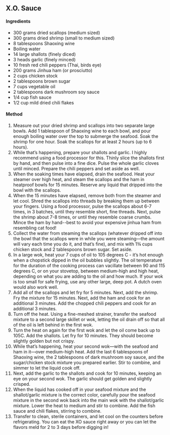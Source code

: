 ## X.O. Sauce

#### Ingredients

* 300 grams dried scallops (medium sized)
* 300 grams dried shrimp (small to medium sized)
* 8 tablespoons Shaoxing wine
* Boiling water
* 14 large shallots (finely diced)
* 3 heads garlic (finely minced)
* 10 fresh red chili peppers (Thai, birds eye)
* 200 grams Jinhua ham (or prosciutto)
* 2 cups chicken stock
* 2 tablespoons brown sugar
* 7 cups vegetable oil
* 2 tablespoons dark mushroom soy sauce
* 1/4 cup fish sauce
* 1/2 cup mild dried chili flakes


#### Method

1. Measure out your dried shrimp and scallops into two separate large bowls. Add 1 tablespoon of Shaoxing wine to each bowl, and pour enough boiling water over the top to submerge the seafood. Soak the shrimp for one hour. Soak the scallops for at least 2 hours (up to 6 hours).
1. While that’s happening, prepare your shallots and garlic. I highly recommend using a food processor for this. Thinly slice the shallots first by hand, and then pulse into a fine dice. Pulse the whole garlic cloves until minced. Prepare the chili peppers and set aside as well.
1. When the soaking times have elapsed, drain the seafood. Heat your steamer over high heat, and steam the scallops and the ham in heatproof bowls for 15 minutes. Reserve any liquid that dripped into the bowl with the scallops.
1. When the 15 minutes have elapsed, remove both from the steamer and let cool. Shred the scallops into threads by breaking them up between your fingers. Using a food processor, pulse the scallops about 6-7 times, in 3 batches, until they resemble short, fine threads. Next, pulse the shrimp about 7-8 times, or until they resemble coarse crumbs. Mince the ham by hand--best to avoid your expensive jinhua ham from resembling cat food!
1. Collect the water from steaming the scallops (whatever dripped off into the bowl that the scallops were in while you were steaming––the amount will vary each time you do it, and that’s fine), and mix with 1¾ cups chicken stock and 2 tablespoons brown sugar. Set aside.
1. In a large wok, heat your 7 cups of oil to 105 degrees C - it’s hot enough when a chopstick dipped in the oil bubbles slightly. The oil temperature for the duration of the cooking process can vacillate between 90 and 115 degrees C, or on your stovetop, between medium-high and high heat, depending on what you are adding to the oil and how much. If your wok is too small for safe frying, use any other large, deep pot. A dutch oven would also work well.
1. Add all of the scallops and let fry for 5 minutes. Next, add the shrimp. Fry the mixture for 15 minutes. Next, add the ham and cook for an additional 3 minutes. Add the chopped chili peppers and cook for an additional 3 minutes.
1. Turn off the heat. Using a fine-meshed strainer, transfer the seafood mixture to a second large skillet or wok, letting the oil drain off so that all of the oil is left behind in the first wok.
1. Turn the heat on again for the first wok and let the oil come back up to 105C. Add the shallots. Let fry for 10 minutes. They should become slightly golden but not crispy.
1. While that’s happening, heat your second wok—with the seafood and ham in it—over medium-high heat. Add the last 6 tablespoons of Shaoxing wine, the 2 tablespoons of dark mushroom soy sauce, and the sugar/chicken stock mixture you prepared earlier. Stir to combine, and simmer to let the liquid cook off.
1. Next, add the garlic to the shallots and cook for 10 minutes, keeping an eye on your second wok. The garlic should get golden and slightly crisped.
1. When the liquid has cooked off in your seafood mixture and the shallot/garlic mixture is the correct color, carefully pour the seafood mixture in the second wok back into the main wok with the shallot/garlic mixture. Lower the heat to medium and stir to combine. Add the fish sauce and chili flakes, stirring to combine.
1. Transfer to clean, sterile containers, and let cool on the counters before refrigerating. You can eat the XO sauce right away or you can let the flavors meld for 2 to 3 days before digging in!
